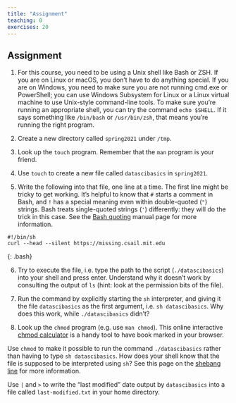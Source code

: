 ```yaml
---
title: "Assignment"
teaching: 0
exercises: 20
---
```


## Assignment

 1. For this course, you need to be using a Unix shell like Bash or ZSH. If you are on Linux or macOS, you don’t have to do anything special. If you are on Windows, you need to make sure you are not running cmd.exe or PowerShell; you can use Windows Subsystem for Linux or a Linux virtual machine to use Unix-style command-line tools. To make sure you’re running an appropriate shell, you can try the command `echo $SHELL`. If it says something like `/bin/bash` or `/usr/bin/zsh`, that means you’re running the right program.

 2. Create a new directory called `spring2021` under `/tmp`.

 3. Look up the `touch` program. Remember that the `man` program is your friend.

 4. Use `touch` to create a new file called `datascibasics` in `spring2021`.

 5. Write the following into that file, one line at a time. The first line might be tricky to get working. It’s helpful to know that `#` starts a comment in Bash, and `!` has a special meaning even within double-quoted (`"`) strings. Bash treats single-quoted strings (`'`) differently: they will do the trick in this case. See the [Bash quoting](https://www.gnu.org/software/bash/manual/html_node/Quoting.html) manual page for more information.

~~~
#!/bin/sh
curl --head --silent https://missing.csail.mit.edu
~~~
{: .bash}

 6. Try to execute the file, i.e. type the path to the script (`./datascibasics`) into your shell and press enter. Understand why it doesn’t work by consulting the output of `ls` (hint: look at the permission bits of the file).

 7. Run the command by explicitly starting the `sh` interpreter, and giving it the file `datascibasics` as the first argument, i.e. `sh datascibasics`. Why does this work, while `./datascibasics` didn’t?
 8. Look up the `chmod` program (e.g. use `man chmod`). This online interactive [chmod calculator](https://chmod-calculator.com/) is a handy tool to have book marked in your browser.

Use `chmod` to make it possible to run the command `./datascibasics` rather than having to type `sh datascibasics`. How does your shell know that the file is supposed to be interpreted using `sh`? See this page on the [shebang line](https://en.wikipedia.org/wiki/Shebang_(Unix)) for more information.

Use `|` and `>` to write the “last modified” date output by `datascibasics` into a file called `last-modified.txt` in your home directory.